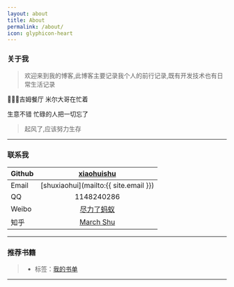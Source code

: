 ```yaml
---
layout: about
title: About
permalink: /about/
icon: glyphicon-heart
---
```


### 关于我

> 欢迎来到我的博客,此博客主要记录我个人的前行记录,既有开发技术也有日常生活记录

吉姆餐厅 米尔大哥在忙着

生意不错 忙碌的人把一切忘了

> 起风了,应该努力生存

---

### 联系我

| Github   |     [xiaohuishu](https://github.com/xiaohuishu)     |
| -------- |     :----:     |
| Email    |     [shuxiaohui](mailto:{{ site.email }})     |
| QQ       |     1148240286     |
| Weibo    |     [尽力了蚂蚁](http://weibo.com/antsmarch)     |
| 知乎	  |     [March Shu](http://www.zhihu.com/people/march-shu)     |


---

### 推荐书籍

> * <i class="icon-list"></i>标签：[我的书单](http://xiaohuishu.net/book/booklist.html)

---



